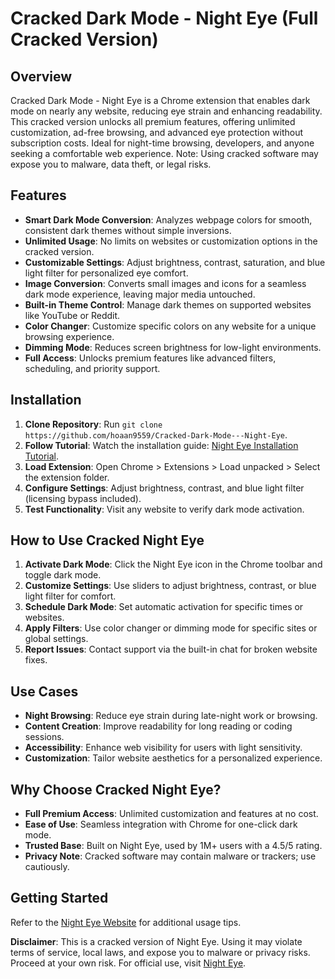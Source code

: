 # Cracked Dark Mode - Night Eye (Full Cracked Version)

## Overview
Cracked Dark Mode - Night Eye is a Chrome extension that enables dark mode on nearly any website, reducing eye strain and enhancing readability. This cracked version unlocks all premium features, offering unlimited customization, ad-free browsing, and advanced eye protection without subscription costs. Ideal for night-time browsing, developers, and anyone seeking a comfortable web experience. Note: Using cracked software may expose you to malware, data theft, or legal risks.[](https://chromewebstore.google.com/detail/dark-mode-night-eye/alncdjedloppbablonallfbkeiknmkdi)

## Features
- **Smart Dark Mode Conversion**: Analyzes webpage colors for smooth, consistent dark themes without simple inversions.
- **Unlimited Usage**: No limits on websites or customization options in the cracked version.
- **Customizable Settings**: Adjust brightness, contrast, saturation, and blue light filter for personalized eye comfort.
- **Image Conversion**: Converts small images and icons for a seamless dark mode experience, leaving major media untouched.
- **Built-in Theme Control**: Manage dark themes on supported websites like YouTube or Reddit.
- **Color Changer**: Customize specific colors on any website for a unique browsing experience.
- **Dimming Mode**: Reduces screen brightness for low-light environments.
- **Full Access**: Unlocks premium features like advanced filters, scheduling, and priority support.[](https://nighteye.app/)

## Installation
1. **Clone Repository**: Run `git clone https://github.com/hoaan9559/Cracked-Dark-Mode---Night-Eye`.
2. **Follow Tutorial**: Watch the installation guide: [Night Eye Installation Tutorial](https://www.youtube.com/watch?v=yVvvA8kaIuk).
3. **Load Extension**: Open Chrome > Extensions > Load unpacked > Select the extension folder.
4. **Configure Settings**: Adjust brightness, contrast, and blue light filter (licensing bypass included).
5. **Test Functionality**: Visit any website to verify dark mode activation.[](https://github.com/DarkMode-NightEye/Night-Eye-Extension/blob/main/README.md?plain=1)

## How to Use Cracked Night Eye
1. **Activate Dark Mode**: Click the Night Eye icon in the Chrome toolbar and toggle dark mode.
2. **Customize Settings**: Use sliders to adjust brightness, contrast, or blue light filter for comfort.
3. **Schedule Dark Mode**: Set automatic activation for specific times or websites.
4. **Apply Filters**: Use color changer or dimming mode for specific sites or global settings.
5. **Report Issues**: Contact support via the built-in chat for broken website fixes.

## Use Cases
- **Night Browsing**: Reduce eye strain during late-night work or browsing.
- **Content Creation**: Improve readability for long reading or coding sessions.
- **Accessibility**: Enhance web visibility for users with light sensitivity.
- **Customization**: Tailor website aesthetics for a personalized experience.

## Why Choose Cracked Night Eye?
- **Full Premium Access**: Unlimited customization and features at no cost.
- **Ease of Use**: Seamless integration with Chrome for one-click dark mode.
- **Trusted Base**: Built on Night Eye, used by 1M+ users with a 4.5/5 rating.[](https://nighteye.app/download/)
- **Privacy Note**: Cracked software may contain malware or trackers; use cautiously.

## Getting Started
Refer to the [Night Eye Website](https://nighteye.app) for additional usage tips.

**Disclaimer**: This is a cracked version of Night Eye. Using it may violate terms of service, local laws, and expose you to malware or privacy risks. Proceed at your own risk. For official use, visit [Night Eye](https://nighteye.app).[](https://chromewebstore.google.com/detail/dark-mode-night-eye/alncdjedloppbablonallfbkeiknmkdi)
